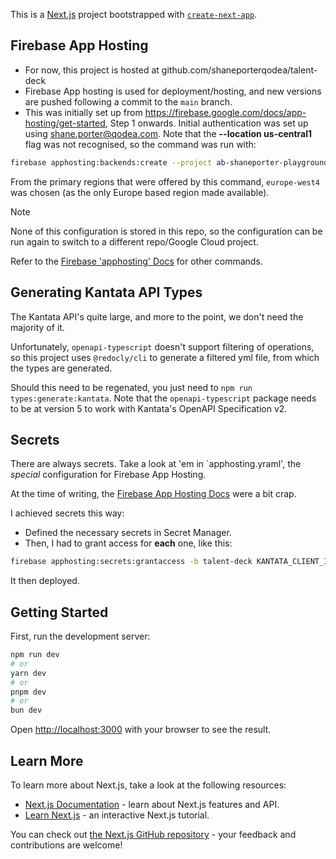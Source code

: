 This is a [Next.js](https://nextjs.org) project bootstrapped with [`create-next-app`](https://nextjs.org/docs/app/api-reference/cli/create-next-app).

## Firebase App Hosting

- For now, this project is hosted at github.com/shaneporterqodea/talent-deck
- Firebase App hosting is used for deployment/hosting, and new versions are pushed following a commit to the `main` branch.
- This was initially set up from https://firebase.google.com/docs/app-hosting/get-started, Step 1 onwards. Initial authentication was set up using shane.porter@qodea.com. Note that the **--location us-central1** flag was not recognised, so the command was run with:

```bash
firebase apphosting:backends:create --project ab-shaneporter-playground-dev
```

From the primary regions that were offered by this command, `europe-west4` was chosen (as the only Europe based region made available).

> [!NOTE]
> None of this configuration is stored in this repo, so the configuration can be run again to switch to a different repo/Google Cloud project.

Refer to the [Firebase 'apphosting' Docs](https://firebase.google.com/docs/cli#apphosting-commands) for other commands.

## Generating Kantata API Types

The Kantata API's quite large, and more to the point, we don't need the majority of it.

Unfortunately, `openapi-typescript` doesn't support filtering of operations, so this project uses `@redocly/cli` to generate a filtered yml file, from which the types are generated.

Should this need to be regenated, you just need to `npm run types:generate:kantata`. Note that the `openapi-typescript` package needs to be at version 5 to work with Kantata's OpenAPI Specification v2.

## Secrets

There are always secrets. Take a look at 'em in `apphosting.yraml', the _special_ configuration for Firebase App Hosting.

At the time of writing, the [Firebase App Hosting Docs](https://firebase.google.com/docs/app-hosting/get-started) were a bit crap.

I achieved secrets this way:

- Defined the necessary secrets in Secret Manager.
- Then, I had to grant access for **each** one, like this:

```bash
firebase apphosting:secrets:grantaccess -b talent-deck KANTATA_CLIENT_ID
```

It then deployed.

## Getting Started

First, run the development server:

```bash
npm run dev
# or
yarn dev
# or
pnpm dev
# or
bun dev
```

Open [http://localhost:3000](http://localhost:3000) with your browser to see the result.

## Learn More

To learn more about Next.js, take a look at the following resources:

- [Next.js Documentation](https://nextjs.org/docs) - learn about Next.js features and API.
- [Learn Next.js](https://nextjs.org/learn) - an interactive Next.js tutorial.

You can check out [the Next.js GitHub repository](https://github.com/vercel/next.js) - your feedback and contributions are welcome!
